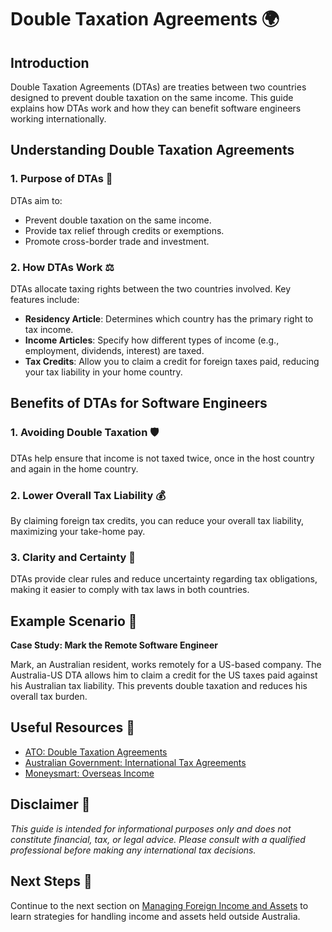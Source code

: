 # Double Taxation Agreements 🌍

## Introduction

Double Taxation Agreements (DTAs) are treaties between two countries designed to prevent double taxation on the same income. This guide explains how DTAs work and how they can benefit software engineers working internationally.

## Understanding Double Taxation Agreements

### 1. Purpose of DTAs 📜

DTAs aim to:

- Prevent double taxation on the same income.
- Provide tax relief through credits or exemptions.
- Promote cross-border trade and investment.

### 2. How DTAs Work ⚖️

DTAs allocate taxing rights between the two countries involved. Key features include:

- **Residency Article**: Determines which country has the primary right to tax income.
- **Income Articles**: Specify how different types of income (e.g., employment, dividends, interest) are taxed.
- **Tax Credits**: Allow you to claim a credit for foreign taxes paid, reducing your tax liability in your home country.

## Benefits of DTAs for Software Engineers

### 1. Avoiding Double Taxation 🛡️

DTAs help ensure that income is not taxed twice, once in the host country and again in the home country.

### 2. Lower Overall Tax Liability 💰

By claiming foreign tax credits, you can reduce your overall tax liability, maximizing your take-home pay.

### 3. Clarity and Certainty 📑

DTAs provide clear rules and reduce uncertainty regarding tax obligations, making it easier to comply with tax laws in both countries.

## Example Scenario 📘

**Case Study: Mark the Remote Software Engineer**

Mark, an Australian resident, works remotely for a US-based company. The Australia-US DTA allows him to claim a credit for the US taxes paid against his Australian tax liability. This prevents double taxation and reduces his overall tax burden.

## Useful Resources 🔗

- [ATO: Double Taxation Agreements](https://www.ato.gov.au/General/International-tax-agreements/In-detail/Tax-treaties/)
- [Australian Government: International Tax Agreements](https://www.treasury.gov.au/tax-treaties)
- [Moneysmart: Overseas Income](https://moneysmart.gov.au/overseas-income)

## Disclaimer 🚨

*This guide is intended for informational purposes only and does not constitute financial, tax, or legal advice. Please consult with a qualified professional before making any international tax decisions.*

## Next Steps 🚀

Continue to the next section on [Managing Foreign Income and Assets](foreign-income-assets.md) to learn strategies for handling income and assets held outside Australia.

